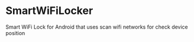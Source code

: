 # SmartWiFiLocker
Smart WiFi Lock for Android that uses scan wifi networks for check device position
